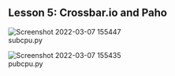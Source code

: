 ## Lesson 5: Crossbar.io and Paho
![Screenshot 2022-03-07 155447](https://user-images.githubusercontent.com/78381247/157116504-3689fa7c-f42e-4de7-85f7-b37d6762b32c.png)  
subcpu.py

![Screenshot 2022-03-07 155435](https://user-images.githubusercontent.com/78381247/157116539-8164a33c-2276-419e-a08b-e2dbc4f6c969.png)  
pubcpu.py
